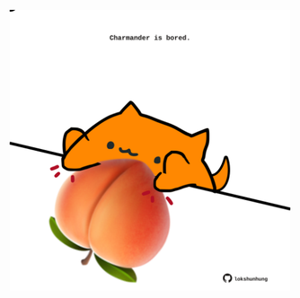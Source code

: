 <!-- built at 20/10/2022, 15:02:59 UTC -->
<p align="center">
  <img width="500" height="500" src="./ReadmeImage.svg">
</p>

